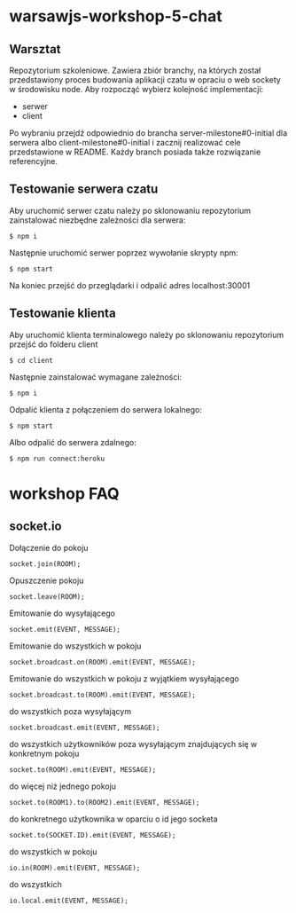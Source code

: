 # warsawjs-workshop-5-chat

## Warsztat
Repozytorium szkoleniowe. Zawiera zbiór branchy, na których został przedstawiony proces budowania aplikacji czatu w opraciu o web sockety w środowisku node.
Aby rozpocząć wybierz kolejność implementacji:
- serwer
- client

Po wybraniu przejdź odpowiednio do brancha server-milestone#0-initial dla serwera
albo client-milestone#0-initial
i zacznij realizować cele przedstawione w README. Każdy branch posiada także rozwiązanie referencyjne.

## Testowanie serwera czatu

Aby uruchomić serwer czatu należy po sklonowaniu repozytorium zainstalować niezbędne zależności dla serwera:

    $ npm i

Następnie uruchomić serwer poprzez wywołanie skrypty npm:

    $ npm start

Na koniec przejść do przeglądarki i odpalić adres localhost:30001

## Testowanie klienta

Aby uruchomić klienta terminalowego należy po sklonowaniu repozytorium przejść do folderu client

    $ cd client

Następnie zainstalować wymagane zależności:

    $ npm i

Odpalić klienta z połączeniem do serwera lokalnego:

    $ npm start

Albo odpalić do serwera zdalnego:

    $ npm run connect:heroku
    

# workshop FAQ

## socket.io

Dołączenie do pokoju

    socket.join(ROOM);


Opuszczenie pokoju

    socket.leave(ROOM);


Emitowanie do wysyłającego

    socket.emit(EVENT, MESSAGE);


Emitowanie do wszystkich w pokoju

    socket.broadcast.on(ROOM).emit(EVENT, MESSAGE);


Emitowanie do wszystkich w pokoju z wyjątkiem wysyłającego

    socket.broadcast.to(ROOM).emit(EVENT, MESSAGE);


do wszystkich poza wysyłającym

    socket.broadcast.emit(EVENT, MESSAGE);


do wszystkich użytkowników poza wysyłającym znajdujących się w konkretnym pokoju

    socket.to(ROOM).emit(EVENT, MESSAGE);


do więcej niż jednego pokoju

    socket.to(ROOM1).to(ROOM2).emit(EVENT, MESSAGE);


do konkretnego użytkownika w oparciu o id jego socketa

    socket.to(SOCKET.ID).emit(EVENT, MESSAGE);


do wszystkich w pokoju

    io.in(ROOM).emit(EVENT, MESSAGE);

do wszystkich

    io.local.emit(EVENT, MESSAGE);
